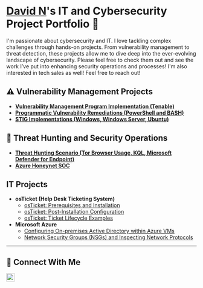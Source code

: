 # <a href="https://www.linkedin.com/in/">David N</a>'s IT and Cybersecurity Project Portfolio 🔐

I'm passionate about cybersecurity and IT. I love tackling complex challenges through hands-on projects. From vulnerability management to threat detection, these projects allow me to dive deep into the ever-evolving landscape of cybersecurity. Please feel free to check them out and see the work I’ve put into enhancing security operations and processes! I'm also interested in tech sales as well! Feel free to reach out!


## ⚠️ Vulnerability Management Projects

- **[Vulnerability Management Program Implementation (Tenable)](https://github.com/davidn-works/vulnerability-management)**
- **[Programmatic Vulnerability Remediations (PowerShell and BASH)](https://github.com/davidn-works/vulnerability-remediations)**
- **[STIG Implementations (Windows, Windows Server, Ubuntu)](https://github.com/davidn-works/STIGS)**

## 🚨 Threat Hunting and Security Operations

- **[Threat Hunting Scenario (Tor Browser Usage, KQL, Microsoft Defender for Endpoint)](https://github.com/davidn-works/threat-hunting-scenario-tor)**
- **[Azure Honeynet SOC](https://github.com/davidn-works/azure-honeynet-soc)**

## IT Projects

- <b>osTicket (Help Desk Ticketing System)</b>
  - [osTicket: Prerequisites and Installation](https://github.com/davidn-works/osticket-prerequisites)
  - [osTicket: Post-Installation Configuration](https://github.com/davidn-works/osticket-postinstall/blob/main/README.md)
  - [osTicket: Ticket Lifecycle Examples](https://github.com/davidn-works/osticket-lifecycle)
- <b>Microsoft Azure</b>
  - [Configuring On-premises Active Directory within Azure VMs](https://github.com/davidn-works/activedirectorysetup)
  - [Network Security Groups (NSGs) and Inspecting Network Protocols]()
<hr/>

## 🤳 Connect With Me

[<img align="left" alt="___________ | LinkedIn" width="22px" src="https://cdn.jsdelivr.net/npm/simple-icons@v3/icons/linkedin.svg" />][linkedin]

[LinkedIn]: https://www.linkedin.com/in/david-n-1a45762a5


<!--
<img width="35" alt="image" src="https://github.com/user-attachments/assets/2f41c7cd-5ea8-4475-b451-a37161b6c3fb"> 
<img width="35" alt="image" src="https://github.com/user-attachments/assets/77649969-9910-4994-8b96-74a116cfb2a8">
-->

